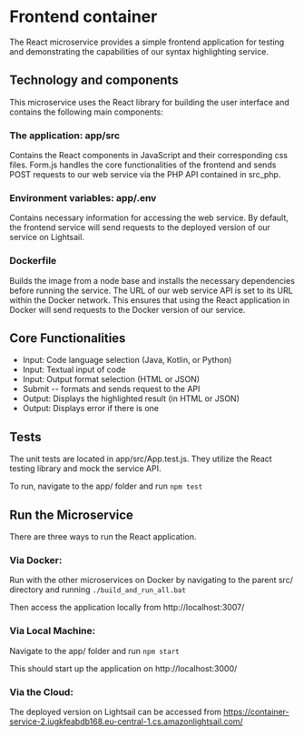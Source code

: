 # Frontend container

The React microservice provides a simple frontend application for testing and
demonstrating the capabilities of our syntax highlighting service.

## Technology and components

This microservice uses the React library for building the user interface and
contains the following main components:

### The application: app/src

Contains the React components in JavaScript and their corresponding css files.
Form.js handles the core functionalities of the frontend and sends POST requests
to our web service via the PHP API contained in src_php.

### Environment variables: app/.env

Contains necessary information for accessing the web service. By default, the
frontend service will send requests to the deployed version of our service on
Lightsail.

### Dockerfile

Builds the image from a node base and installs the necessary dependencies before
running the service. The URL of our web service API is set to its URL within the
Docker network. This ensures that using the React application in Docker will
send requests to the Docker version of our service.

## Core Functionalities

- Input: Code language selection (Java, Kotlin, or Python)
- Input: Textual input of code
- Input: Output format selection (HTML or JSON)
- Submit -- formats and sends request to the API
- Output: Displays the highlighted result (in HTML or JSON)
- Output: Displays error if there is one

## Tests

The unit tests are located in app/src/App.test.js. They utilize the React
testing library and mock the service API.

To run, navigate to the app/ folder and run `npm test`

## Run the Microservice

There are three ways to run the React application.

### Via Docker:

Run with the other microservices on Docker by navigating to the parent src/
directory and running `./build_and_run_all.bat`

Then access the application locally from http://localhost:3007/

### Via Local Machine:

Navigate to the app/ folder and run `npm start`

This should start up the application on http://localhost:3000/

### Via the Cloud:

The deployed version on Lightsail can be accessed from
https://container-service-2.iugkfeabdb168.eu-central-1.cs.amazonlightsail.com/
